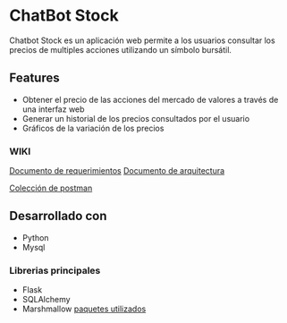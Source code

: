 # ChatBot Stock

Chatbot Stock es un aplicación web permite a los usuarios consultar los precios de multiples acciones utilizando un símbolo bursátil.


## Features

* Obtener el precio de las acciones del mercado de valores a través de una interfaz web
* Generar un historial de los precios consultados por el usuario
* Gráficos de la variación de los precios

### WIKI
[Documento de requerimientos](https://github.com/bboytoom/Chatbot-Stock/wiki/Documento-de-requerimientos)
[Documento de arquitectura](https://github.com/bboytoom/Chatbot-Stock/wiki/Documento-de-arquitectura)

[Colección de postman](https://github.com/bboytoom/Chatbot-Stock/blob/develop/utilities/ChatBot_Stock.postman_collection.json)


## Desarrollado con

* Python
* Mysql


### Librerias principales
* Flask
* SQLAlchemy
* Marshmallow
[paquetes utilizados](https://github.com/bboytoom/Chatbot-Stock/blob/develop/requirements.txt)
